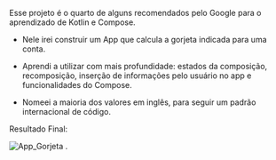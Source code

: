 Esse projeto é o quarto de alguns recomendados pelo Google para o aprendizado de Kotlin e Compose.

- Nele irei construir um App que calcula a gorjeta indicada para uma conta.

- Aprendi a utilizar com mais profundidade: estados da composição, recomposição, inserção de informações pelo usuário no app e funcionalidades do Compose.

- Nomeei a maioria dos valores em inglês, para seguir um padrão internacional de código.

Resultado Final:

![App_Gorjeta](https://github.com/Joa0DeL1ma/App_Gorjeta/assets/161715327/9afe5618-d42b-483a-be84-6eb3919fe60f)
.